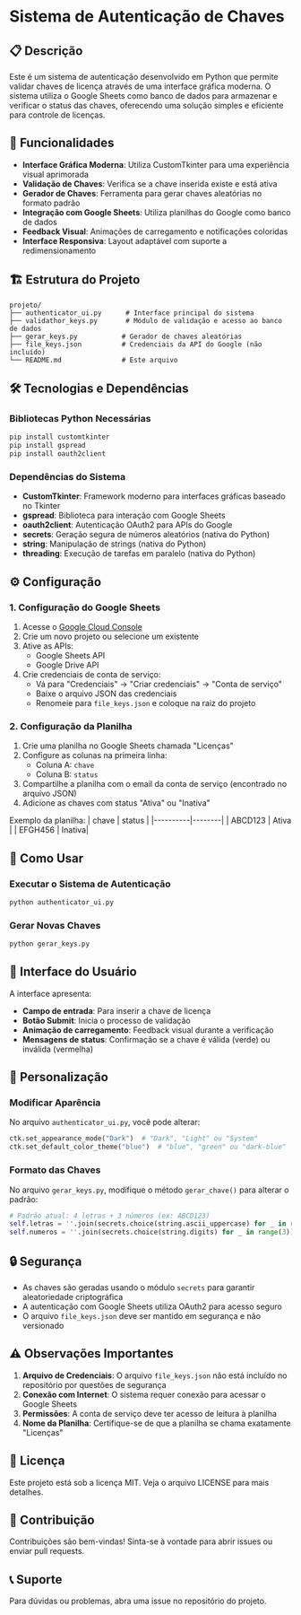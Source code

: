# Sistema de Autenticação de Chaves

## 📋 Descrição

Este é um sistema de autenticação desenvolvido em Python que permite validar chaves de licença através de uma interface gráfica moderna. O sistema utiliza o Google Sheets como banco de dados para armazenar e verificar o status das chaves, oferecendo uma solução simples e eficiente para controle de licenças.

## 🎯 Funcionalidades

- **Interface Gráfica Moderna**: Utiliza CustomTkinter para uma experiência visual aprimorada
- **Validação de Chaves**: Verifica se a chave inserida existe e está ativa
- **Gerador de Chaves**: Ferramenta para gerar chaves aleatórias no formato padrão
- **Integração com Google Sheets**: Utiliza planilhas do Google como banco de dados
- **Feedback Visual**: Animações de carregamento e notificações coloridas
- **Interface Responsiva**: Layout adaptável com suporte a redimensionamento

## 🏗️ Estrutura do Projeto

```
projeto/
├── authenticator_ui.py      # Interface principal do sistema
├── validathor_keys.py       # Módulo de validação e acesso ao banco de dados
├── gerar_keys.py           # Gerador de chaves aleatórias
├── file_keys.json          # Credenciais da API do Google (não incluído)
└── README.md               # Este arquivo
```

## 🛠️ Tecnologias e Dependências

### Bibliotecas Python Necessárias

```bash
pip install customtkinter
pip install gspread
pip install oauth2client
```

### Dependências do Sistema

- **CustomTkinter**: Framework moderno para interfaces gráficas baseado no Tkinter
- **gspread**: Biblioteca para interação com Google Sheets
- **oauth2client**: Autenticação OAuth2 para APIs do Google
- **secrets**: Geração segura de números aleatórios (nativa do Python)
- **string**: Manipulação de strings (nativa do Python)
- **threading**: Execução de tarefas em paralelo (nativa do Python)

## ⚙️ Configuração

### 1. Configuração do Google Sheets

1. Acesse o [Google Cloud Console](https://console.cloud.google.com/)
2. Crie um novo projeto ou selecione um existente
3. Ative as APIs:
   - Google Sheets API
   - Google Drive API
4. Crie credenciais de conta de serviço:
   - Vá para "Credenciais" → "Criar credenciais" → "Conta de serviço"
   - Baixe o arquivo JSON das credenciais
   - Renomeie para `file_keys.json` e coloque na raiz do projeto

### 2. Configuração da Planilha

1. Crie uma planilha no Google Sheets chamada "Licenças"
2. Configure as colunas na primeira linha:
   - Coluna A: `chave`
   - Coluna B: `status`
3. Compartilhe a planilha com o email da conta de serviço (encontrado no arquivo JSON)
4. Adicione as chaves com status "Ativa" ou "Inativa"

Exemplo da planilha:
| chave    | status |
|----------|--------|
| ABCD123  | Ativa  |
| EFGH456  | Inativa|

## 🚀 Como Usar

### Executar o Sistema de Autenticação

```bash
python authenticator_ui.py
```

### Gerar Novas Chaves

```bash
python gerar_keys.py
```

## 📱 Interface do Usuário

A interface apresenta:

- **Campo de entrada**: Para inserir a chave de licença
- **Botão Submit**: Inicia o processo de validação
- **Animação de carregamento**: Feedback visual durante a verificação
- **Mensagens de status**: Confirmação se a chave é válida (verde) ou inválida (vermelha)

## 🔧 Personalização

### Modificar Aparência

No arquivo `authenticator_ui.py`, você pode alterar:

```python
ctk.set_appearance_mode("Dark")  # "Dark", "Light" ou "System"
ctk.set_default_color_theme("blue")  # "blue", "green" ou "dark-blue"
```

### Formato das Chaves

No arquivo `gerar_keys.py`, modifique o método `gerar_chave()` para alterar o padrão:

```python
# Padrão atual: 4 letras + 3 números (ex: ABCD123)
self.letras = ''.join(secrets.choice(string.ascii_uppercase) for _ in range(4))
self.numeros = ''.join(secrets.choice(string.digits) for _ in range(3))
```

## 🔒 Segurança

- As chaves são geradas usando o módulo `secrets` para garantir aleatoriedade criptográfica
- A autenticação com Google Sheets utiliza OAuth2 para acesso seguro
- O arquivo `file_keys.json` deve ser mantido em segurança e não versionado

## ⚠️ Observações Importantes

1. **Arquivo de Credenciais**: O arquivo `file_keys.json` não está incluído no repositório por questões de segurança
2. **Conexão com Internet**: O sistema requer conexão para acessar o Google Sheets
3. **Permissões**: A conta de serviço deve ter acesso de leitura à planilha
4. **Nome da Planilha**: Certifique-se de que a planilha se chama exatamente "Licenças"

## 📄 Licença

Este projeto está sob a licença MIT. Veja o arquivo LICENSE para mais detalhes.

## 🤝 Contribuição

Contribuições são bem-vindas! Sinta-se à vontade para abrir issues ou enviar pull requests.

## 📞 Suporte

Para dúvidas ou problemas, abra uma issue no repositório do projeto.
